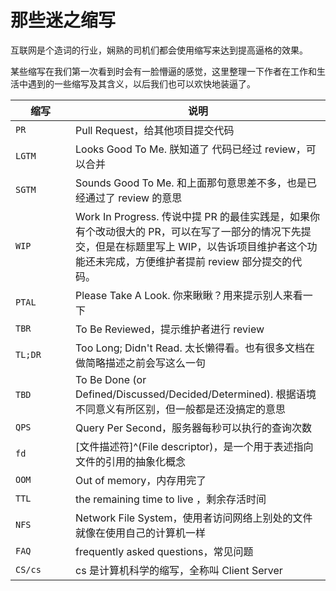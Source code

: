 # 那些迷之缩写


互联网是个造词的行业，娴熟的司机们都会使用缩写来达到提高逼格的效果。

某些缩写在我们第一次看到时会有一脸懵逼的感觉，这里整理一下作者在工作和生活中遇到的一些缩写及其含义，以后我们也可以欢快地装逼了。

| 缩写    <div style="width: 80px;"> | 说明                                                                                                              |
|----------------------------------|-----------------------------------------------------------------------------------------------------------------|
| `PR`                             | Pull Request，给其他项目提交代码                                                                                          |
| `LGTM`                           | Looks Good To Me. 朕知道了 代码已经过 review，可以合并                                                                        |
| `SGTM`                           | Sounds Good To Me. 和上面那句意思差不多，也是已经通过了 review 的意思                                                                |
| `WIP`                            | Work In Progress. 传说中提 PR 的最佳实践是，如果你有个改动很大的 PR，可以在写了一部分的情况下先提交，但是在标题里写上 WIP，以告诉项目维护者这个功能还未完成，方便维护者提前 review 部分提交的代码。 |
| `PTAL`                           | Please Take A Look. 你来瞅瞅？用来提示别人来看一下                                                                             |
| `TBR`                            | To Be Reviewed，提示维护者进行 review                                                                                   |
| `TL;DR`                          | Too Long; Didn't Read. 太长懒得看。也有很多文档在做简略描述之前会写这么一句                                                               |
| `TBD`                            | To Be Done (or Defined/Discussed/Decided/Determined). 根据语境不同意义有所区别，但一般都是还没搞定的意思                                 |
| `QPS`                            | Query Per Second，服务器每秒可以执行的查询次数                                                                                 |
| `fd`                             | [文件描述符]^(File descriptor)，是一个用于表述指向文件的引用的抽象化概念                                                                  |
| `OOM`                            | Out of memory，内存用完了                                                                                             |
| `TTL`                            | the remaining time to live ，剩余存活时间                                                                              |
| `NFS`                            | Network File System，使用者访问网络上别处的文件就像在使用自己的计算机一样                                                                  |
| `FAQ`                            | frequently asked questions，常见问题                                                                                 |
| `CS/cs`                          | cs 是计算机科学的缩写，全称叫 Client Server                                                                                  |


